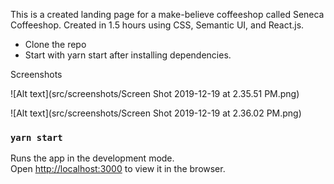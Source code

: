 This is a created landing page for a make-believe coffeeshop called Seneca Coffeeshop. Created in 1.5 hours using CSS, Semantic UI, and React.js.

- Clone the repo
- Start with yarn start after installing dependencies.

Screenshots

![Alt text](src/screenshots/Screen Shot 2019-12-19 at 2.35.51 PM.png)

![Alt text](src/screenshots/Screen Shot 2019-12-19 at 2.36.02 PM.png)


### `yarn start`

Runs the app in the development mode.<br />
Open [http://localhost:3000](http://localhost:3000) to view it in the browser.

